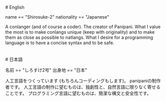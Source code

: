 \# English

name == "Shirosuke-2"
nationality == "Japanese"

A conlanger (and of course a coder).
The creator of Panipani.
What I value the most is to make conlangs unique (keep with originality) and to make them as close as possible to natlangs.
What I desire for a programming language is to have a concise syntax and to be safe. 
<br><br><br>
\# 日本語

名前 == "しろすけ2号"
出身地 == "日本"

人工言語をつくっています (もちろんコーディングもします)。
panipaniの制作者です。
人工言語の制作に望むものは、独創性と、自然言語に限りなく寄せることです。
プログラミング言語に望むものは、簡潔な構文と安全性です。
